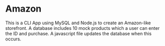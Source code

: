 # Amazon

This is a CLI App using MySQL and Node.js to create an Amazon-like storefront. A database includes 10 mock products which a user can enter the ID and purchase. A javascript file updates the database when this occurs. 
